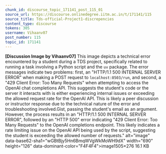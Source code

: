 ```yaml
---
chunk_id: discourse_topic_171141_post_115_01
source_url: https://discourse.onlinedegree.iitm.ac.in/t/171141/115
source_title: Tds-official-Project1-discrepencies
content_type: discourse
tokens: 305
username: Vihaanv07
post_number: 115
topic_id: 171141
---
```


**[Discussion Image by Vihaanv07]** This image depicts a technical error encountered by a student during a TDS project, specifically related to running a task involving a Python script and the `uv` package. The error messages indicate two problems: first, an "HTTP/1.1 500 INTERNAL SERVER ERROR" when making a POST request to `localhost:8503/run`, and second, a "429 Client Error: Too Many Requests" when attempting to access the OpenAI chat completions API. This suggests the student's code or the server it interacts with is either experiencing internal issues or exceeding the allowed request rate for the OpenAI API. This is likely a peer discussion or instructor response due to the technical nature of the error and troubleshooting involved.Gist, passing the student's email as an argument. However, the process results in an "HTTP/1.1 500 INTERNAL SERVER ERROR", followed by an "HTTP 500" error indicating "429 Client Error: Too Many Requests" to the OpenAI completions endpoint. This likely indicates a rate limiting issue on the OpenAI API being used by the script, suggesting the student is exceeding the allowed number of requests." alt="image" data-base62-sha1="wGBtBjy5Hn6BmqWVgWkMoWH9dX" width="690" height="126" data-dominant-color="F4F4F4">image1505×276 16.1 KB
